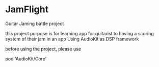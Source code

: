 # JamFlight
Guitar Jaming battle project


this project purpose is for learning app for guitarist to having a scoring system of their jam in an app
Using AudioKit as DSP framework

before using the project, please use


pod 'AudioKit/Core'

